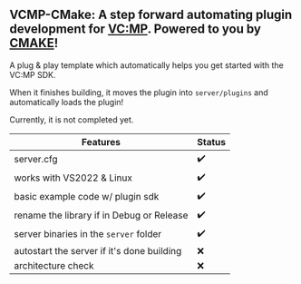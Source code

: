 ## VCMP-CMake: A step forward automating plugin development for [VC:MP](https://vc-mp.org/). Powered to you by [CMAKE](https://cmake.org/cmake/help/latest/)!


A plug & play template which automatically helps you get started with the VC:MP SDK.

When it finishes building, it moves the plugin into `server/plugins`
 and automatically loads the plugin!
 
 Currently, it is not completed yet.
 
| Features | Status |
| - | - |
| server.cfg|✔️|
| works with VS2022 & Linux|✔️|
| basic example code w/ plugin sdk|✔️|
| rename the library if in Debug or Release|✔️|
| server binaries in the `server` folder|✔️|
| autostart the server if it's done building|❌|
| architecture check |❌|
